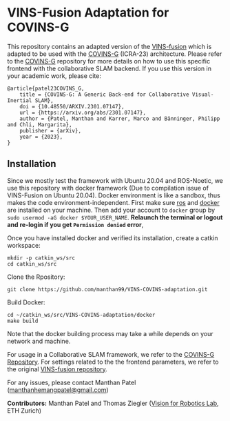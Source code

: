 # VINS-Fusion Adaptation for COVINS-G

This repository contains an adapted version of the [VINS-fusion](https://github.com/HKUST-Aerial-Robotics/VINS-Fusion) which is adapted to be used with the [COVINS-G](https://github.com/VIS4ROB-lab/covins) (ICRA-23) architecture. Please refer to the [COVINS-G](https://github.com/VIS4ROB-lab/covins) repository for more details on how to use this specific frontend with the collaborative SLAM backend. If you use this version in your academic work, please cite: 

    @article{patel23COVINS_G,
        title = {COVINS-G: A Generic Back-end for Collaborative Visual-Inertial SLAM},
        doi = {10.48550/ARXIV.2301.07147},
        url = {https://arxiv.org/abs/2301.07147},
        author = {Patel, Manthan and Karrer, Marco and Bänninger, Philipp and Chli, Margarita},
        publisher = {arXiv},
        year = {2023},
    }

## Installation

Since we mostly test the framework with Ubuntu 20.04 and ROS-Noetic, we use this repository with docker framework (Due to compilation issue of VINS-Fusion on Ubuntu 20.04). Docker environment is like a sandbox, thus makes the code environment-independent. First make sure [ros](http://wiki.ros.org/ROS/Installation) and [docker](https://docs.docker.com/install/linux/docker-ce/ubuntu/) are installed on your machine. Then add your account to `docker` group by `sudo usermod -aG docker $YOUR_USER_NAME`. **Relaunch the terminal or logout and re-login if you get `Permission denied` error**,

Once you have installed docker and verified its installation, create a catkin workspace:
```
mkdir -p catkin_ws/src
cd catkin_ws/src
```

Clone the Rpository:
```
git clone https://github.com/manthan99/VINS-COVINS-adaptation.git
```

Build Docker:
```
cd ~/catkin_ws/src/VINS-COVINS-adaptation/docker
make build
```

Note that the docker building process may take a while depends on your network and machine.

For usage in a Collaborative SLAM framework, we refer to the [COVINS-G Repository](https://github.com/VIS4ROB-lab/covins). For settings related to the the frontend parameters, we refer to the original [VINS-fusion repository](https://github.com/HKUST-Aerial-Robotics/VINS-Fusion).

For any issues, please contact Manthan Patel (<manthanhemangpatel@gmail.com>)

**Contributors:** Manthan Patel and Thomas Ziegler ([Vision for Robotics Lab](https://asl.ethz.ch/v4rl.html), ETH Zurich)
